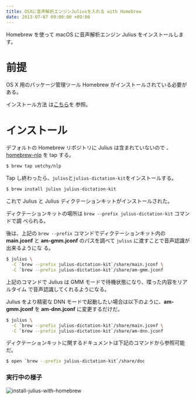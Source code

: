 ```yaml
---
title: OSXに音声解析エンジンJuliusを入れる with Homebrew
date: 2013-07-07 09:00:00 +09:00
---
```


Homebrew を使って macOS に音声解析エンジン Julius をインストールします。

# 前提

OS X 用のパッケージ管理ツール Homebrew がインストールされている必要がある。

インストール方法
は[こちら](http://www.engineyard.co.jp/blog/2012/homebrew-os-xs-missing-package-manager/)を
参照。

# インストール

デフォルトの Homebrew リポジトリに Julius は含まれていないので
、[homebrew-nlp](https://github.com/uetchy/homebrew-nlp) を tap する。

```bash
$ brew tap uetchy/nlp
```

Tap し終わったら、`julius`と`julius-dictation-kit`をインストールする。

```bash
$ brew install julius julius-dictation-kit
```

これで Julius と Julius ディクテーションキットがインストールされた。

ディクテーションキットの場所は `brew --prefix julius-dictation-kit` コマンドで調
べられる。

後は、上記の `brew --prefix` コマンドでディクテーションキット内の **main.jconf**
と **am-gmm.jconf** のパスを調べて `julius` に渡すことで音声認識が出来るようにな
る。

```bash
$ julius \
  -C `brew --prefix julius-dictation-kit`/share/main.jconf \
  -C `brew --prefix julius-dictation-kit`/share/am-gmm.jconf
```

上記のコマンドで Julius は GMM モードで待機状態になり、喋った内容をリアルタイム
で音声認識してくれるようになる。

Julius をより精密な DNN モードで起動したい場合は以下のように、**am-gmm.jconf**
を **am-dnn.jconf** に変更するだけだ。

```bash
$ julius \
  -C `brew --prefix julius-dictation-kit`/share/main.jconf \
  -C `brew --prefix julius-dictation-kit`/share/am-dnn.jconf
```

ディクテーションキットに関するドキュメントは下記のコマンドから参照可能だ。

```bash
$ open `brew --prefix julius-dictation-kit`/share/doc
```

### 実行中の様子

![install-julius-with-homebrew](/uploads/install-julius-with-homebrew.png)
